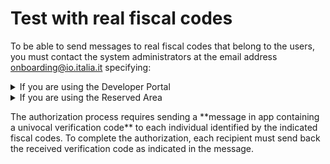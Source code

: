 # Test with real fiscal codes

To be able to send messages to real fiscal codes that belong to the users, you must contact the system administrators at the email address [onboarding@io.italia.it](mailto:onboarding@io.italia.it) specifying:

<details>

<summary>If you are using the Developer Portal</summary>

\* Email of the user registered with the developer portal \* service (or subscription) id \* fiscal codes to enable for receiving push notifications and messages in the IO app

</details>

<details>

<summary>If you are using the Reserved Area</summary>

\* Fiscal code of the user of the Reserved Area \* service (or subscription) id \* fiscal codes to enable for receiving push notifications and messages in the IO app&#x20;

</details>

The authorization process requires sending a \*\*message in app containing a univocal verification code\*\* to each individual identified by the indicated fiscal codes. To complete the authorization, each recipient must send back the received verification code as indicated in the message.
